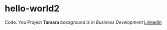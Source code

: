 # hello-world2
Code: You Project
**Tamara**
*background is in Business Development*
[LinkedIn](https://www.linkedin.com/in/tamara-vonbokern/)
